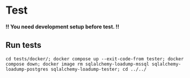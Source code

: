 # Test

**!! You need development setup before test. !!**

## Run tests
```commandline
cd tests/docker/; docker compose up --exit-code-from tester; docker compose down; docker image rm sqlalchemy-loadump-mssql sqlalchemy-loadump-postgres sqlalchemy-loadump-tester; cd ../../
```